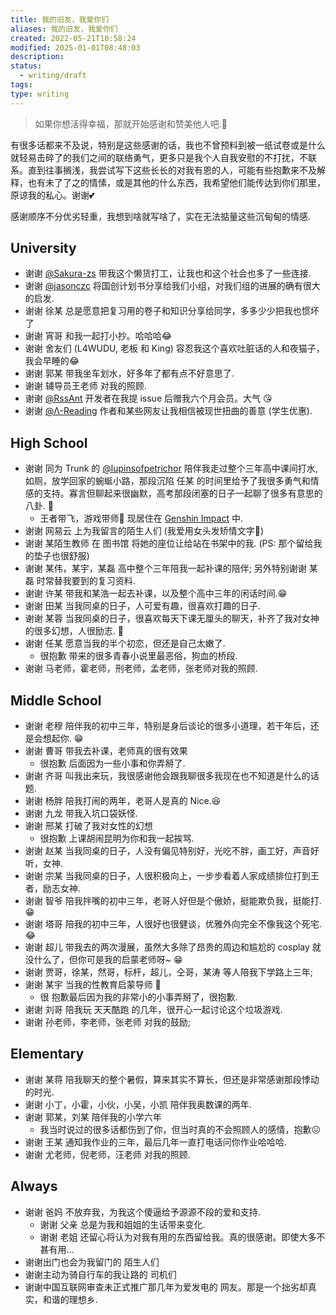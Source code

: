 ```yaml
---
title: 我的旧友，我爱你们
aliases: 我的旧友，我爱你们
created: 2022-05-21T10:58:24
modified: 2025-01-01T08:48:03
description: 
status:
  - writing/draft
tags: 
type: writing
---
```


> 如果你想活得幸福，那就开始感谢和赞美他人吧.🥰

有很多话都来不及说，特别是这些感谢的话，我也不曾预料到被一纸试卷或是什么就轻易击碎了的我们之间的联络勇气，更多只是我个人自我安慰的不打扰，不联系。直到往事搁浅，我尝试写下这些长长的对我有恩的人，可能有些抱歉来不及解释，也有未了了之的情愫，或是其他的什么东西，我希望他们能传达到你们那里，原谅我的私心。谢谢💕

感谢顺序不分优劣轻重，我想到啥就写啥了，实在无法掂量这些沉甸甸的情感.

## University

- 谢谢 [@Sakura-zs](https://github.com/Sakura-zs) 带我这个懒货打工，让我也和这个社会也多了一些连接.
- 谢谢 [@jasonczc](https://github.com/jasonczc) 将国创计划书分享给我们小组，对我们组的进展的确有很大的启发.
- 谢谢 徐某 总是愿意把复习用的卷子和知识分享给同学，多多少少把我也惯坏了
- 谢谢 宵哥 和我一起打小抄。哈哈哈😂
- 谢谢 舍友们 (L4WUDU, 老板 和 King) 容忍我这个喜欢吐脏话的人和夜猫子，我会早睡的😂
- 谢谢 郭某 带我坐车划水，好多年了都有点不好意思了.
- 谢谢 辅导员王老师 对我的照顾.
- 谢谢 [@RssAnt](https://rss.anyant.com/) 开发者在我提 issue 后赠我六个月会员。大气 😘
- 谢谢 [@Λ-Reading](https://rizime.substack.com) 作者和某些网友让我相信被现世扭曲的善意 (学生优惠).

## High School

- 谢谢 同为 Trunk 的 [@lupinsofpetrichor](https://github.com/lupinsofpetrichor) 陪伴我走过整个三年高中课间打水,  如厕，放学回家的蜿蜒小路，那段沉陷 任某 的时间里给予了我很多勇气和情感的支持。寡言但聊起来很幽默，高考那段闭塞的日子一起聊了很多有意思的八卦. 🍻
  - 王者带飞，游戏带师🤣 现居住在 [Genshin Impact](https://ys.mihoyo.com) 中.
- 谢谢 网易云 上为我留言的陌生人们 (我爱用女头发矫情文字🤡)
- 谢谢 某陌生教师 在 图书馆 将她的座位让给站在书架中的我. (PS: 那个留给我的垫子也很舒服)
- 谢谢 某伟，某宇，某磊 高中整个三年陪我一起补课的陪伴; 另外特别谢谢 某磊 时常替我要到的复习资料.
- 谢谢 许某 带我和某浩一起去补课，以及整个高中三年的闲话时间.😁
- 谢谢 田某 当我同桌的日子，人可爱有趣，很喜欢打趣的日子.
- 谢谢 某蓉 当我同桌的日子，很喜欢每天下课无厘头的聊天，补齐了我对女神的很多幻想，人很励志. 🤣
- 谢谢 任某 愿意当我的半个初恋，但还是自己太嫩了.
  - 很抱歉 带来的很多青春小说里最恶俗，狗血的桥段.
- 谢谢 马老师，霍老师，刑老师，孟老师，张老师对我的照顾.

## Middle School

- 谢谢 老穆 陪伴我的初中三年，特别是身后谈论的很多小道理，若干年后，还是会想起你. 😁
- 谢谢 曹哥 带我去补课，老师真的很有效果
  - 很抱歉 后面因为一些小事和你弄掰了.
- 谢谢 齐哥 叫我出来玩，我很感谢他会跟我聊很多我现在也不知道是什么的话题.
- 谢谢 杨胖 陪我打闹的两年，老哥人是真的 Nice.😆
- 谢谢 九龙 带我入坑口袋妖怪.
- 谢谢 邢某 打破了我对女性的幻想
  - 很抱歉 上课胡闹昆明为你和我一起挨骂.
- 谢谢 赵某 当我同桌的日子，人没有偏见特别好，光吃不胖，画工好，声音好听，女神.
- 谢谢 宗某 当我同桌的日子，人很积极向上，一步步看着人家成绩排位打到王者，励志女神.
- 谢谢 智爷 陪我拌嘴的初中三年，老哥人好但是个傲娇，挺能欺负我，挺能打. 😁
- 谢谢 塔哥 陪我的初中三年，人很好也很健谈，优雅外向完全不像我这个死宅. 😂
- 谢谢 超儿 带我去的两次漫展，虽然大多除了昂贵的周边和尴尬的 cosplay 就没什么了，但你可是我的启蒙老师呀~ 😁
- 谢谢 贾哥，徐某，然哥，标杆，超儿，仝哥，某涛 等人陪我下学路上三年;
- 谢谢 某宇 当我的性教育启蒙导师 🤣
  - 很 抱歉最后因为我的非常小的小事弄掰了，很抱歉.
- 谢谢 刘哥 陪我玩 天天酷跑 的几年，很开心一起讨论这个垃圾游戏.
- 谢谢 孙老师，李老师，张老师 对我的鼓励;

## Elementary

- 谢谢 某蒋 陪我聊天的整个暑假，算来其实不算长，但还是非常感谢那段悸动的时光.
- 谢谢 小丁，小霍，小伙，小吴，小凯 陪伴我奥数课的两年.
- 谢谢 郭某，刘某 陪伴我的小学六年
  - 我当时说过的很多话都伤到了你，但当时真的不会照顾人的感情，抱歉😖
- 谢谢 王某 通知我作业的三年，最后几年一直打电话问你作业哈哈哈.
- 谢谢 尤老师，倪老师，汪老师 对我的照顾.

## Always

- 谢谢 爸妈 不放弃我，为我这个傻逼给予源源不段的爱和支持.
  - 谢谢 父亲 总是为我和姐姐的生话带来变化.
  - 谢谢 老姐 还留心将认为对我有用的东西留给我。真的很感谢。即使大多不甚有用...
- 谢谢出门也会为我留门的 陌生人们
- 谢谢主动为骑自行车的我让路的 司机们
- 谢谢中国互联网审查未正式推广那几年为爱发电的 网友。那是一个拙劣却真实，和谐的理想乡.

